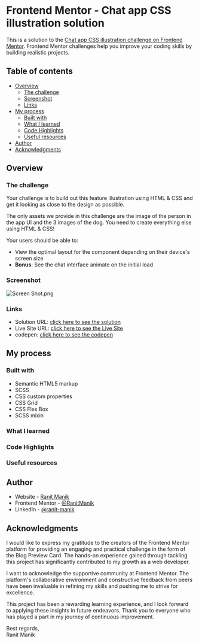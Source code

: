 # Frontend Mentor - Chat app CSS illustration solution

This is a solution to
the [Chat app CSS illustration challenge on Frontend Mentor](https://www.frontendmentor.io/challenges/chat-app-css-illustration-O5auMkFqY).
Frontend Mentor challenges help you improve your coding skills by building realistic projects.

## Table of contents

- [Overview](#overview)
    - [The challenge](#the-challenge)
    - [Screenshot](#screenshot)
    - [Links](#links)
- [My process](#my-process)
    - [Built with](#built-with)
    - [What I learned](#what-i-learned)
    - [Code Highlights](#code-highlights)
    - [Useful resources](#Useful-resources)
- [Author](#author)
- [Acknowledgments](#acknowledgments)

## Overview

### The challenge

Your challenge is to build out this feature illustration using HTML & CSS and get it looking as close to the design as
possible.

The only assets we provide in this challenge are the image of the person in the app UI and the 3 images of the dog. You
need to create everything else using HTML & CSS!

Your users should be able to:

- View the optimal layout for the component depending on their device's screen size
- **Bonus**: See the chat interface animate on the initial load

### Screenshot

![Screen Shot.png](Screen%20Shot.png)

### Links

- Solution
  URL: [click here to see the solution](https://www.frontendmentor.io/challenges/chat-app-css-illustration-O5auMkFqY/hub)
- Live Site
  URL: [click here to see the Live Site](https://ranitmanik.github.io/frontendmentor-challenges/FrontendMentor10%E2%80%94chat-app-css-illustration/)
- codepen: [click here to see the codepen](https://codepen.io/RANIT-MANIK/pen/mdoOgXg)

## My process

### Built with

- Semantic HTML5 markup
- SCSS
- CSS custom properties
- CSS Grid
- CSS Flex Box
- SCSS mixin

### What I learned

### Code Highlights

### Useful resources

## Author

- Website - [Ranit Manik](https://ranitmanik.github.io/Portfolio-1.0)
- Frontend Mentor - [@RanitManik](https://www.frontendmentor.io/profile/RanitManik)
- LinkedIn - [@ranit-manik](https://www.linkedin.com/in/ranit-manik/)

## Acknowledgments

I would like to express my gratitude to the creators of the Frontend Mentor platform for providing an engaging and
practical challenge in the form of the Blog Preview Card. The hands-on experience gained through tackling this project
has significantly contributed to my growth as a web developer.

I want to acknowledge the supportive community at Frontend Mentor. The platform's collaborative environment and
constructive feedback from peers have been invaluable in refining my skills and pushing me to strive for excellence.

This project has been a rewarding learning experience, and I look forward to applying these insights in future
endeavors. Thank you to everyone who has played a part in my journey of continuous improvement.

Best regards,<br>
Ranit Manik
